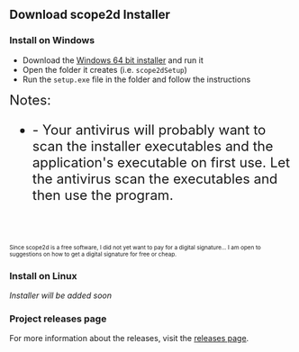 ## Download scope2d Installer

### Install on Windows

- Download the [Windows 64 bit installer](https://github.com/bilgilid/scope2d/releases/download/1.0.0/scope2dSetup.exe) and run it
- Open the folder it creates (i.e. `scope2dSetup`)
- Run the `setup.exe` file in the folder and follow the instructions

<font size = "5">
Notes:
<ul>
<li>
- Your antivirus will probably want to scan the installer executables and the application's executable on first use. Let the antivirus scan the executables and then use the program. 
</li>
</ul>
</font>

<br/><br/>

<font size = "1">Since scope2d is a free software, I did not yet want to pay for a digital signature... I am open to suggestions on how to get a digital signature for free or cheap.</font>

### Install on Linux

*Installer will be added soon*

### Project releases page

For more information about the releases, visit the [releases page](https://github.com/bilgilid/scope2d/releases).
